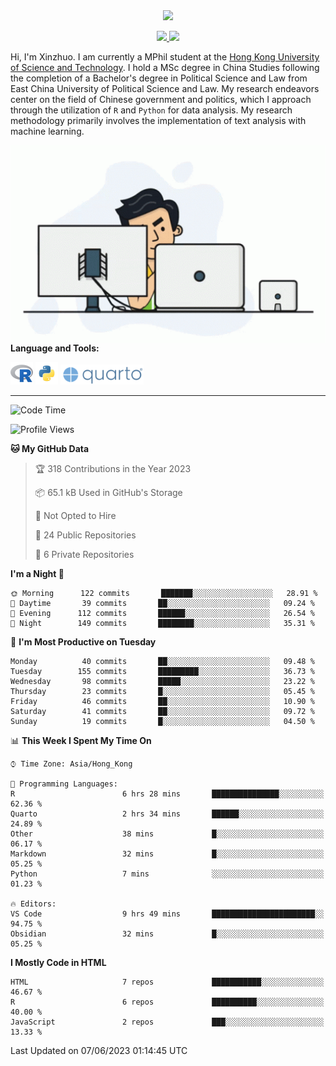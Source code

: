 <div align='center'>
<img src='https://readme-typing-svg.herokuapp.com?font=ubuntu&color=4d3900&center=true&lines=HKUST+Mphil+in+SOSC;Focus+on+China;Code+for+PoliSci'/>
</div>

<p align='center'>
 <a href='https://www.linkedin.com/in/xinzhuo-huang-5161011ba/' target='_blank'>
        <img src='https://img.shields.io/badge/linkedin%20-%230077B5.svg?&style=for-the-badge&logo=linkedin&logoColor=white'/>
    </a>
 <a href='https://twitter.com/HsinchoH' target='_blank'>
        <img src='https://img.shields.io/badge/Twitter-1DA1F2?style=for-the-badge&logo=twitter&logoColor=white'/>
    </a>
    </p>
    
Hi, I'm Xinzhuo. I am currently a MPhil student at the [Hong Kong University of Science and Technology](https://sosc.hkust.edu.hk/node/613). I hold a MSc degree in China Studies following the completion of a Bachelor's degree in Political Science and Law from East China University of Political Science and Law. My research endeavors center on the field of Chinese government and politics, which I approach through the utilization of `R` and `Python` for data analysis. My research methodology primarily involves the implementation of text analysis with machine learning.




<img align='right' src="https://github.com/xinzhuohkust/xinzhuohkust/blob/main/programmer.gif" width="590">



**Language and Tools:**  

<code><img height="36" src="https://raw.githubusercontent.com/github/explore/80688e429a7d4ef2fca1e82350fe8e3517d3494d/topics/r/r.png"></code>
<code><img height="36" src="https://raw.githubusercontent.com/github/explore/80688e429a7d4ef2fca1e82350fe8e3517d3494d/topics/python/python.png"></code>
<code><img height="32" src="https://github.com/quarto-dev/quarto-r/blob/main/man/figures/quarto.png"></code>

---
<!--START_SECTION:waka-->
![Code Time](http://img.shields.io/badge/Code%20Time-585%20hrs%2019%20mins-blue)

![Profile Views](http://img.shields.io/badge/Profile%20Views-6-blue)

**🐱 My GitHub Data** 

> 🏆 318 Contributions in the Year 2023
 > 
> 📦 65.1 kB Used in GitHub's Storage 
 > 
> 🚫 Not Opted to Hire
 > 
> 📜 24 Public Repositories 
 > 
> 🔑 6 Private Repositories  
 > 
**I'm a Night 🦉** 

```text
🌞 Morning      122 commits       ███████░░░░░░░░░░░░░░░░░░   28.91 % 
🌆 Daytime       39 commits       ██░░░░░░░░░░░░░░░░░░░░░░░   09.24 % 
🌃 Evening      112 commits       ██████░░░░░░░░░░░░░░░░░░░   26.54 % 
🌙 Night        149 commits       ████████░░░░░░░░░░░░░░░░░   35.31 % 

```
📅 **I'm Most Productive on Tuesday** 

```text
Monday          40 commits       ██░░░░░░░░░░░░░░░░░░░░░░░   09.48 % 
Tuesday        155 commits       █████████░░░░░░░░░░░░░░░░   36.73 % 
Wednesday       98 commits       █████░░░░░░░░░░░░░░░░░░░░   23.22 % 
Thursday        23 commits       █░░░░░░░░░░░░░░░░░░░░░░░░   05.45 % 
Friday          46 commits       ██░░░░░░░░░░░░░░░░░░░░░░░   10.90 % 
Saturday        41 commits       ██░░░░░░░░░░░░░░░░░░░░░░░   09.72 % 
Sunday          19 commits       █░░░░░░░░░░░░░░░░░░░░░░░░   04.50 % 

```


📊 **This Week I Spent My Time On** 

```text
⌚︎ Time Zone: Asia/Hong_Kong

💬 Programming Languages: 
R                        6 hrs 28 mins       ███████████████░░░░░░░░░░   62.36 % 
Quarto                   2 hrs 34 mins       ██████░░░░░░░░░░░░░░░░░░░   24.89 % 
Other                    38 mins             █░░░░░░░░░░░░░░░░░░░░░░░░   06.17 % 
Markdown                 32 mins             █░░░░░░░░░░░░░░░░░░░░░░░░   05.25 % 
Python                   7 mins              ░░░░░░░░░░░░░░░░░░░░░░░░░   01.23 % 

🔥 Editors: 
VS Code                  9 hrs 49 mins       ███████████████████████░░   94.75 % 
Obsidian                 32 mins             █░░░░░░░░░░░░░░░░░░░░░░░░   05.25 % 

```

**I Mostly Code in HTML** 

```text
HTML                     7 repos             ███████████░░░░░░░░░░░░░░   46.67 % 
R                        6 repos             ██████████░░░░░░░░░░░░░░░   40.00 % 
JavaScript               2 repos             ███░░░░░░░░░░░░░░░░░░░░░░   13.33 % 

```



 Last Updated on 07/06/2023 01:14:45 UTC
<!--END_SECTION:waka-->
    
    
    
    
    
    
    
    
